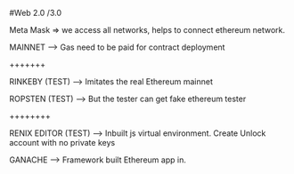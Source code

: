 #Web 2.0 /3.0

Meta Mask => we access all networks, helps to connect ethereum network.

MAINNET --> Gas need to be paid for contract deployment

+++++++

RINKEBY (TEST) --> Imitates the real Ethereum mainnet

ROPSTEN (TEST) --> But the tester can get fake ethereum tester

++++++++

RENIX EDITOR (TEST) --> Inbuilt js virtual environment. Create Unlock account with no private keys

GANACHE --> Framework built Ethereum app in.
